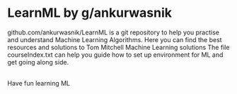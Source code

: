 # LearnML by g/ankurwasnik
<a> github.com/ankurwasnik/LearnML </a> is a git repository to help you practise and understand Machine Learning Algorithms.
Here you can find the best resources and solutions to Tom Mitchell Machine Learning solutions 
The file courseIndex.txt can help you guide how to set up environment for ML and get going along side.

<br> Have fun learning ML <br>
